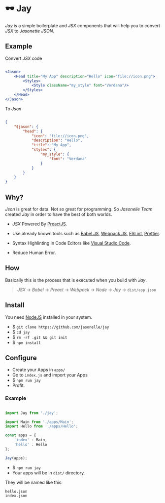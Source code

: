 # 🕶️ Jay

*Jay* is a simple boilerplate and *JSX* components that will 
help you to convert *JSX* to *Jasonette JSON*.

## Example

Convert *JSX* code

```jsx

<Jason>
    <Head title="My App" description="Hello" icon="file://icon.png">
        <Styles>
            <Style className="my_style" font="Verdana"/>
        </Styles>
    </Head>
</Jason>

```

To *Json*

```json

{
    "$jason": {
        "head": {
            "icon": "file://icon.png",
            "description": "Hello",
            "title": "My App",
            "styles": {
                "my_style": {
                    "font": "Verdana"
                }
            }
        }
    }
}

```

## Why?

*Json* is great for data. Not so great for programming. So *Jasonelle Team* 
created *Jay* in order to have the best of both worlds.

- *JSX* Powered By [PreactJS](https://preactjs.com/).

- Use already known tools such as [Babel JS](https://babeljs.io/), [Webpack JS](https://webpack.js.org/), [ESLint](https://eslint.org/), [Prettier](https://prettier.io/).

- Syntax Highlinting in Code Editors like [Visual Studio Code](https://marketplace.visualstudio.com/items?itemName=blanu.vscode-styled-jsx).

- Reduce Human Error.

## How

Basically this is the process that is executed when you build with *Jay*.

> *JSX* -> *Babel* -> *Preact* -> *Webpack* -> *Node* -> *Jay* -> `dist/app.json`

## Install

You need [NodeJS](https://nodejs.org/en/) installed in your system.

- $ `git clone https://github.com/jasonelle/jay`
- $ `cd jay`
- $ `rm -rf .git && git init`
- $ `npm install`

## Configure

- Create your Apps in `apps/`
- Go to `index.js` and import your Apps
- $ `npm run jay`
- Profit.

### Example 

```js

import Jay from './jay';

import Main from './apps/Main';
import Hello from './apps/Hello';

const apps = {
    'index' : Main,
    'hello' : Hello
};

Jay(apps);

```

- $ `npm run jay`
- Your apps will be in `dist/` directory.

They will be named like this:

```
hello.json
index.json
```

